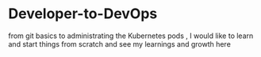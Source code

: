 # Developer-to-DevOps
from git basics to administrating the Kubernetes pods , I would like to learn and start things from scratch and see my learnings and growth here  
